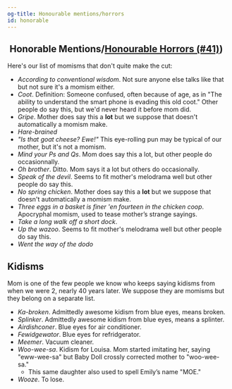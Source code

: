 ```yaml
---
og-title: Honourable mentions/horrors
id: honorable
---
```

<h2 class="title"><i class="fa-solid fa-award"></i> &nbsp;Honorable Mentions/<a href="/dictionary/041">Honourable Horrors (#41)</a>)</h2>
  
Here's our list of momisms that don't quite make the cut:

* *According to conventional wisdom*. Not sure anyone else talks like that but not sure it's a momism either.
* *Coot*. Definition:  Someone confused, often because of age, as in "The ability to understand the smart phone is evading this old coot." Other people do say this, but we'd never heard it before mom did. 
* *Gripe*. Mother does say this a **lot** but we suppose that doesn't automatically a momism make.
* *Hare-brained*
* *"Is that goat cheese? Ewe!"* This eye-rolling pun may be typical of our mother, but it's not a momism.
* *Mind your Ps and Qs*. Mom does say this a lot, but other people do occasionnally.
* *Oh brother*. Ditto. Mom says it a lot but others do occasionally.
* *Speak of the devil*. Seems to fit mother's melodrama well but other people do say this.
* *No spring chicken*. Mother does say this a **lot** but we suppose that doesn't automatically a momism make.
* *Three eggs in a basket is finer 'en fourteen in the chicken coop*. Apocryphal momism, used to tease mother’s strange sayings.
* *Take a long walk off a short dock*.
* *Up the wazoo*. Seems to fit mother's melodrama well but other people do say this.
* *Went the way of the dodo*

## Kidisms
Mom is one of the few people we know who keeps saying kidisms from when we were 2, nearly 40 years later. We suppose they are momisms but they belong on a separate list.

* *Ka-broken*. Admittedly awesome kidism from blue eyes, means broken.
* *Splinker*. Admittedly awesome kidism from blue eyes, means a splinter.
* *Airdishconer*. Blue eyes for air conditioner.
* *Fewidgewator*. Blue eyes for refridgerator.
* *Meemer*. Vacuum cleaner.
* *Woo-wee-sa*. Kidism for Louisa. Mom started imitating her, saying "eww-wee-sa" but Baby Doll crossly corrected mother to "woo-wee-sa." 
  * This same daughter also used to spell Emily’s name "MOE."
* *Wooze*. To lose.
